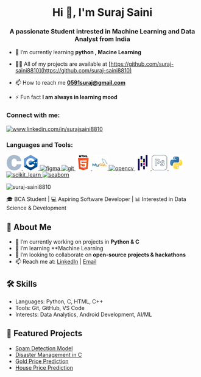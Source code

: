 <h1 align="center">Hi 👋, I'm Suraj Saini</h1>
<h3 align="center">A passionate Student intrested in Machine Learning and Data Analyst from India</h3>

- 🌱 I’m currently learning **python , Macine Learning**

- 👨‍💻 All of my projects are available at [https://github.com/suraj-saini8810](https://github.com/suraj-saini8810)

- 📫 How to reach me **0591suraj@gmail.com**

- ⚡ Fun fact **I am always in learning mood**

<h3 align="left">Connect with me:</h3>
<p align="left">
<a href="https://linkedin.com/in/www.linkedin.com/in/surajsaini8810" target="blank"><img align="center" src="https://raw.githubusercontent.com/rahuldkjain/github-profile-readme-generator/master/src/images/icons/Social/linked-in-alt.svg" alt="www.linkedin.com/in/surajsaini8810" height="30" width="40" /></a>
</p>

<h3 align="left">Languages and Tools:</h3>
<p align="left"> <a href="https://www.cprogramming.com/" target="_blank" rel="noreferrer"> <img src="https://raw.githubusercontent.com/devicons/devicon/master/icons/c/c-original.svg" alt="c" width="40" height="40"/> </a> <a href="https://www.w3schools.com/cpp/" target="_blank" rel="noreferrer"> <img src="https://raw.githubusercontent.com/devicons/devicon/master/icons/cplusplus/cplusplus-original.svg" alt="cplusplus" width="40" height="40"/> </a> <a href="https://www.figma.com/" target="_blank" rel="noreferrer"> <img src="https://www.vectorlogo.zone/logos/figma/figma-icon.svg" alt="figma" width="40" height="40"/> </a> <a href="https://git-scm.com/" target="_blank" rel="noreferrer"> <img src="https://www.vectorlogo.zone/logos/git-scm/git-scm-icon.svg" alt="git" width="40" height="40"/> </a> <a href="https://www.w3.org/html/" target="_blank" rel="noreferrer"> <img src="https://raw.githubusercontent.com/devicons/devicon/master/icons/html5/html5-original-wordmark.svg" alt="html5" width="40" height="40"/> </a> <a href="https://www.mysql.com/" target="_blank" rel="noreferrer"> <img src="https://raw.githubusercontent.com/devicons/devicon/master/icons/mysql/mysql-original-wordmark.svg" alt="mysql" width="40" height="40"/> </a> <a href="https://opencv.org/" target="_blank" rel="noreferrer"> <img src="https://www.vectorlogo.zone/logos/opencv/opencv-icon.svg" alt="opencv" width="40" height="40"/> </a> <a href="https://pandas.pydata.org/" target="_blank" rel="noreferrer"> <img src="https://raw.githubusercontent.com/devicons/devicon/2ae2a900d2f041da66e950e4d48052658d850630/icons/pandas/pandas-original.svg" alt="pandas" width="40" height="40"/> </a> <a href="https://www.photoshop.com/en" target="_blank" rel="noreferrer"> <img src="https://raw.githubusercontent.com/devicons/devicon/master/icons/photoshop/photoshop-line.svg" alt="photoshop" width="40" height="40"/> </a> <a href="https://www.python.org" target="_blank" rel="noreferrer"> <img src="https://raw.githubusercontent.com/devicons/devicon/master/icons/python/python-original.svg" alt="python" width="40" height="40"/> </a> <a href="https://scikit-learn.org/" target="_blank" rel="noreferrer"> <img src="https://upload.wikimedia.org/wikipedia/commons/0/05/Scikit_learn_logo_small.svg" alt="scikit_learn" width="40" height="40"/> </a> <a href="https://seaborn.pydata.org/" target="_blank" rel="noreferrer"> <img src="https://seaborn.pydata.org/_images/logo-mark-lightbg.svg" alt="seaborn" width="40" height="40"/> </a> </p>

<p><img align="center" src="https://github-readme-stats.vercel.app/api/top-langs?username=suraj-saini8810&show_icons=true&locale=en&layout=compact" alt="suraj-saini8810" /></p>

🎓 BCA Student | 💻 Aspiring Software Developer | 📊 Interested in Data Science & Development  

## 🚀 About Me
- 🔭 I’m currently working on projects in **Python & C**
- 🌱 I’m learning **Machine Learning
- 👯 I’m looking to collaborate on **open-source projects & hackathons**
- 📫 Reach me at: [LinkedIn](https://linkedin.com/in/your-link) | [Email](mailto:youremail@gmail.com)

## 🛠️ Skills
- Languages: Python, C, HTML, C++
- Tools: Git, GitHub, VS Code  
- Interests: Data Analytics, Android Development, AI/ML  

## 📂 Featured Projects
- [Spam Detection Model](https://github.com/prithvi8810/spam-detection)  
- [Disaster Management in C](https://github.com/prithvi8810/disaster-management)  
- [Gold Price Prediction](https://github.com/prithvi8810/gold-price-prediction)
- [House Price Prediction](https://github.com/suraj-saini8810/house-price-predictor)

